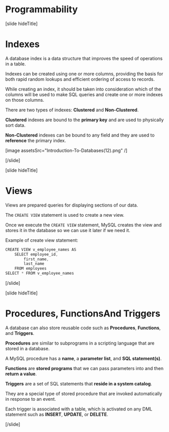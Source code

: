 # Programmability

[slide hideTitle]

# Indexes

A database index is a data structure that improves the speed of operations in a table.

Indexes can be created using one or more columns, providing the basis for both rapid random lookups and efficient ordering of access to records.

While creating an index, it should be taken into consideration which of the columns will be used to make SQL queries and create one or more indexes on those columns.

There are two types of indexes: **Clustered** and **Non-Clustered**.

**Clustered** indexes are bound to the **primary key** and are used to physically sort data.

**Non-Clustered** indexes can be bound to any field and they are used to **reference** the primary index.

[image assetsSrc="Introduction-To-Databases(12).png" /]

[/slide]

[slide hideTitle]

# Views

Views are prepared queries for displaying sections of our data. 

The `CREATE VIEW` statement is used to create a new view.

Once we execute the `CREATE VIEW` statement, MySQL creates the view and stores it in the database so we can use it later if we need it.

Example of create view statement:

```java
CREATE VIEW v_employee_names AS
	SELECT employee_id,
        first_name,
        last_name
    FROM employees
SELECT * FROM v_employee_names
```

[/slide]

[slide hideTitle]

# Procedures, FunctionsAnd Triggers

A database can also store reusable code such as **Procedures**, **Functions**, and **Triggers**.

**Procedures** are similar to subprograms in a scripting language that are stored in a database.

A MySQL procedure has a **name**, a **parameter list**, and **SQL statement(s)**.

**Functions** are **stored programs** that we can pass parameters into and then **return a value**.

**Triggers** are a set of SQL statements that **reside in a system catalog**. 

They are a special type of stored procedure that are invoked automatically in response to an event. 

Each trigger is associated with a table, which is activated on any DML statement such as **INSERT**, **UPDATE**, or **DELETE**.

[/slide]

